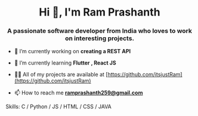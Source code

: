 <h1 align="center">Hi 👋, I'm Ram Prashanth</h1>
<h3 align="center">A passionate software developer from India who loves to work on interesting projects.</h3>

- 🔭 I’m currently working on **creating a REST API**

- 🌱 I’m currently learning **Flutter , React JS**

- 👨‍💻 All of my projects are available at [https://github.com/itsjustRam](https://github.com/itsjustRam)

- 📫 How to reach me **ramprashanth259@gmail.com**

<p align="left">
</p>

Skills:  C / Python / JS / HTML / CSS / JAVA

